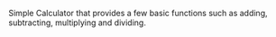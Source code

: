 Simple Calculator that provides a few basic functions such as adding, subtracting, multiplying and dividing.
